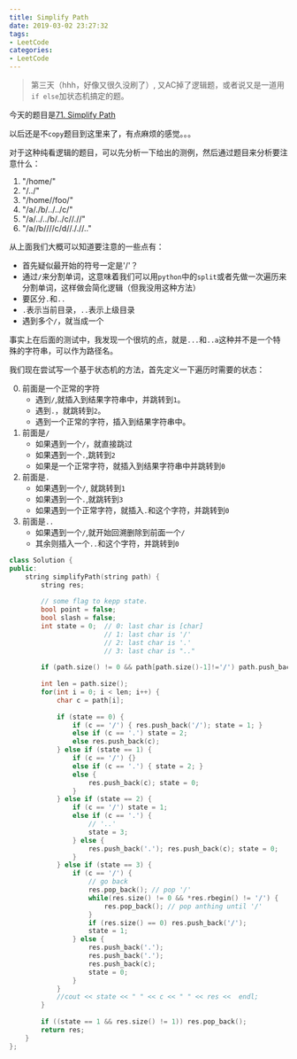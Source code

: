```yaml
---
title: Simplify Path
date: 2019-03-02 23:27:32
tags:
- LeetCode
categories:
- LeetCode
---
```


> 第三天（hhh，好像又很久没刷了）, 又AC掉了逻辑题，或者说又是一道用`if else`加状态机搞定的题。

今天的题目是[71. Simplify Path](https://leetcode.com/problems/simplify-path/)

以后还是不`copy`题目到这里来了，有点麻烦的感觉。。。

对于这种纯看逻辑的题目，可以先分析一下给出的测例，然后通过题目来分析要注意什么：

1. "/home/"
2. "/../"
3. "/home//foo/"
4. "/a/./b/../../c/"
5. "/a/../../b/../c//.//"
6. "/a//b////c/d//././/.."

从上面我们大概可以知道要注意的一些点有：

- 首先疑似最开始的符号一定是'/'？
- 通过`/`来分割单词，这意味着我们可以用`python`中的`split`或者先做一次遍历来分割单词，这样做会简化逻辑（但我没用这种方法）
- 要区分`.`和`..`
- `.`表示当前目录，`..`表示上级目录
- 遇到多个`/`，就当成一个

事实上在后面的测试中，我发现一个很坑的点，就是`...`和`..a`这种并不是一个特殊的字符串，可以作为路径名。

我们现在尝试写一个基于状态机的方法，首先定义一下遍历时需要的状态：


0. 前面是一个正常的字符
    - 遇到`/`,就插入到结果字符串中，并跳转到`1`。
    - 遇到`.`，就跳转到`2`。
    - 遇到一个正常的字符，插入到结果字符串中。
1. 前面是`/`
    - 如果遇到一个`/`，就直接跳过
    - 如果遇到一个`.`,跳转到`2`
    - 如果是一个正常字符，就插入到结果字符串中并跳转到`0`
2. 前面是`.`
    - 如果遇到一个`/`, 就跳转到`1`
    - 如果遇到一个`.`,就跳转到`3`
    - 如果遇到一个正常字符，就插入`.`和这个字符，并跳转到`0`
3. 前面是`..`
    - 如果遇到一个`/`,就开始回溯删除到前面一个`/`
    - 其余则插入一个`..`和这个字符，并跳转到`0`


```c++
class Solution {
public:
    string simplifyPath(string path) {
        string res;
        
        // some flag to kepp state.
        bool point = false;
        bool slash = false;
        int state = 0;  // 0: last char is [char]
                        // 1: last char is '/'
                        // 2: last char is '.'
                        // 3: last char is ".."
        
        if (path.size() != 0 && path[path.size()-1]!='/') path.push_back('/');
        
        int len = path.size();
        for(int i = 0; i < len; i++) {
            char c = path[i];
            
            if (state == 0) {
                if (c == '/') { res.push_back('/'); state = 1; }
                else if (c == '.') state = 2;
                else res.push_back(c);
            } else if (state == 1) {
                if (c == '/') {}
                else if (c == '.') { state = 2; }
                else {
                    res.push_back(c); state = 0;
                }
            } else if (state == 2) {
                if (c == '/') state = 1;
                else if (c == '.') {
                    // '..'
                    state = 3;
                } else {
                    res.push_back('.'); res.push_back(c); state = 0;
                }
            } else if (state == 3) {
                if (c == '/') {
                    // go back
                    res.pop_back(); // pop '/'
                    while(res.size() != 0 && *res.rbegin() != '/') {
                        res.pop_back(); // pop anthing until '/'
                    }
                    if (res.size() == 0) res.push_back('/');
                    state = 1;
                } else {
                    res.push_back('.'); 
                    res.push_back('.');
                    res.push_back(c);
                    state = 0;
                }
            }
            //cout << state << " " << c << " " << res <<  endl;
        }
        
        if ((state == 1 && res.size() != 1)) res.pop_back();
        return res;
    }
};
```